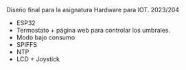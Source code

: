 Diseño final para la asignatura Hardware para IOT. 2023/204
- ESP32
- Termostato + página web para controlar los umbrales.
- Modo bajo consumo
- SPIFFS
- NTP
- LCD + Joystick
